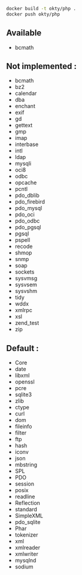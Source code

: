 ``` bash
docker build -t okty/php .
docker push okty/php
```

## Available

- bcmath

## Not implemented :
- bcmath
- bz2
- calendar
- dba
- enchant
- exif
- gd
- gettext
- gmp
- imap
- interbase
- intl
- ldap
- mysqli
- oci8
- odbc
- opcache
- pcntl
- pdo_dblib
- pdo_firebird
- pdo_mysql
- pdo_oci
- pdo_odbc
- pdo_pgsql
- pgsql
- pspell
- recode
- shmop
- snmp
- soap
- sockets
- sysvmsg
- sysvsem
- sysvshm
- tidy
- wddx
- xmlrpc
- xsl
- zend_test
- zip

## Default : 
- Core
- date
- libxml
- openssl
- pcre
- sqlite3
- zlib
- ctype
- curl
- dom
- fileinfo
- filter
- ftp
- hash
- iconv
- json
- mbstring
- SPL
- PDO
- session
- posix
- readline
- Reflection
- standard
- SimpleXML
- pdo_sqlite
- Phar
- tokenizer
- xml
- xmlreader
- xmlwriter
- mysqlnd
- sodium